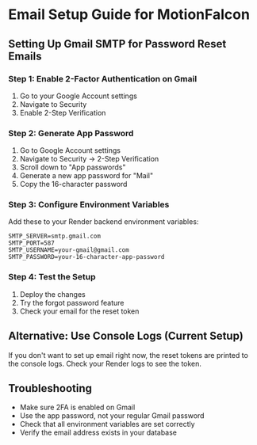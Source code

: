 # Email Setup Guide for MotionFalcon

## Setting Up Gmail SMTP for Password Reset Emails

### Step 1: Enable 2-Factor Authentication on Gmail
1. Go to your Google Account settings
2. Navigate to Security
3. Enable 2-Step Verification

### Step 2: Generate App Password
1. Go to Google Account settings
2. Navigate to Security → 2-Step Verification
3. Scroll down to "App passwords"
4. Generate a new app password for "Mail"
5. Copy the 16-character password

### Step 3: Configure Environment Variables
Add these to your Render backend environment variables:

```
SMTP_SERVER=smtp.gmail.com
SMTP_PORT=587
SMTP_USERNAME=your-gmail@gmail.com
SMTP_PASSWORD=your-16-character-app-password
```

### Step 4: Test the Setup
1. Deploy the changes
2. Try the forgot password feature
3. Check your email for the reset token

## Alternative: Use Console Logs (Current Setup)
If you don't want to set up email right now, the reset tokens are printed to the console logs. Check your Render logs to see the token.

## Troubleshooting
- Make sure 2FA is enabled on Gmail
- Use the app password, not your regular Gmail password
- Check that all environment variables are set correctly
- Verify the email address exists in your database 